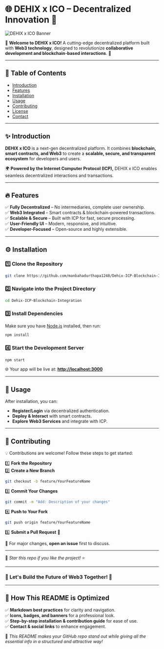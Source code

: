 # 🌐 DEHIX x ICO – Decentralized Innovation 🚀  
![DEHIX x ICO Banner](https://via.placeholder.com/1200x400?text=DEHIX+x+ICO+Web3+Platform)  


📢 **Welcome to DEHIX x ICO!** A cutting-edge decentralized platform built with **Web3 technology**, designed to revolutionize **collaborative development and blockchain-based interactions**. 🚀  

---

## 📌 Table of Contents  
- [Introduction](#-introduction)  
- [Features](#-features)  
- [Installation](#-installation)  
- [Usage](#-usage)  
- [Contributing](#-contributing)  
- [License](#-license)  
- [Contact](#-contact)  

---

## ✨ Introduction  
**DEHIX x ICO** is a next-gen decentralized platform. It combines **blockchain, smart contracts, and Web3** to create a **scalable, secure, and transparent ecosystem** for developers and users.  

🌍 **Powered by the Internet Computer Protocol (ICP),** DEHIX x ICO enables seamless decentralized interactions and transactions.  

---

## 🔥 Features  
✅ **Fully Decentralized** – No intermediaries, complete user ownership.  
✅ **Web3 Integrated** – Smart contracts & blockchain-powered transactions.  
✅ **Scalable & Secure** – Built with ICP for fast, secure processing.  
✅ **User-Friendly UI** – Modern, responsive, and intuitive.  
✅ **Developer-Focused** – Open-source and highly extensible.  

---

## ⚙️ Installation  

### 1️⃣ Clone the Repository  
```bash
git clone https://github.com/manbahadurthapa1248/Dehix-ICP-Blockchain-Integration
```

### 2️⃣ Navigate into the Project Directory  
```bash
cd Dehix-ICP-Blockchain-Integration
```

### 3️⃣ Install Dependencies  
Make sure you have [Node.js](https://nodejs.org/) installed, then run:  
```bash
npm install
```

### 4️⃣ Start the Development Server  
```bash
npm start
```
🌐 Your app will be live at: **[http://localhost:3000](http://localhost:3000)**  

---

## 🚀 Usage  
After installation, you can:  
- **Register/Login** via decentralized authentication.  
- **Deploy & Interact** with smart contracts.  
- **Explore Web3 Services** and integrate with ICP.  

---

## 👥 Contributing  
💡 Contributions are welcome! Follow these steps to get started:  

1️⃣ **Fork the Repository**  
2️⃣ **Create a New Branch**  
   ```bash
   git checkout -b feature/YourFeatureName
   ```
3️⃣ **Commit Your Changes**  
   ```bash
   git commit -m "Add: Description of your changes"
   ```
4️⃣ **Push to Your Fork**  
   ```bash
   git push origin feature/YourFeatureName
   ```
5️⃣ **Submit a Pull Request** 🚀  

🔹 For major changes, **open an issue** first to discuss.  

---


💙 *Star this repo if you like the project!* ⭐  

---

### 🔗 **Let's Build the Future of Web3 Together!** 🚀  


---

## 🌟 How This README is Optimized  
✅ **Markdown best practices** for clarity and navigation.  
✅ **Icons, badges, and banners** for a professional look.  
✅ **Step-by-step installation & contribution guide** for ease of use.  
✅ **Contact & social links** to enhance engagement.  

🚀 *This README makes your GitHub repo stand out while giving all the essential info in a structured and attractive way!*  
